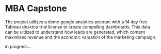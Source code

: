 # MBA Capstone

The project utilizes a demo google analytics account with a 14 day free Tableau desktop trial license to create compelling dashboards. This data can be uitlized to understand how leads are generated, which content maximizes revenue
and the economic valuation of the marketing campaign. 

in progress... 
